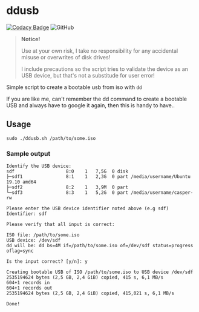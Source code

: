 # ddusb

[![Codacy Badge](https://api.codacy.com/project/badge/Grade/0b397dc236764aafb557dbd0f0a447f4)](https://www.codacy.com/manual/git_35/ddusb?utm_source=github.com&amp;utm_medium=referral&amp;utm_content=eddinn/ddusb&amp;utm_campaign=Badge_Grade) ![GitHub](https://img.shields.io/github/license/eddinn/ddusb)

> **Notice!**
>
> Use at your own risk, I take no responsibility for any accidental misuse or overwrites of disk drives!
>
> I include precautions so the script tries to validate the device as an USB device, but that's not a substitude for user error!

Simple script to create a bootable usb from iso with `dd`

If you are like me, can't remember the dd command to create a bootable USB and always have to google it again, then this is handy to have..

## Usage

```shell
sudo ./ddusb.sh /path/to/some.iso
```

### Sample output

```shell
Identify the USB device:
sdf                   8:0    1   7,5G  0 disk
├─sdf1                8:1    1   2,3G  0 part /media/username/Ubuntu 19.10 amd64
├─sdf2                8:2    1   3,9M  0 part
└─sdf3                8:3    1   5,2G  0 part /media/username/casper-rw

Please enter the USB device identifier noted above (e.g sdf)
Identifier: sdf

Please verify that all input is correct:

ISO file: /path/to/some.iso
USB device: /dev/sdf
dd will be: dd bs=4M if=/path/to/some.iso of=/dev/sdf status=progress oflag=sync

Is the input correct? [y/n]: y

Creating bootable USB of ISO /path/to/some.iso to USB device /dev/sdf
2535194624 bytes (2,5 GB, 2,4 GiB) copied, 415 s, 6,1 MB/s
604+1 records in
604+1 records out
2535194624 bytes (2,5 GB, 2,4 GiB) copied, 415,021 s, 6,1 MB/s

Done!
```
